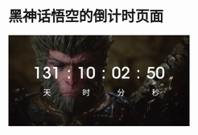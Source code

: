 # 黑神话悟空的倒计时页面
<img src="https://raw.githubusercontent.com/944095635/heishenhua/master/image/1.png" width='360'>
